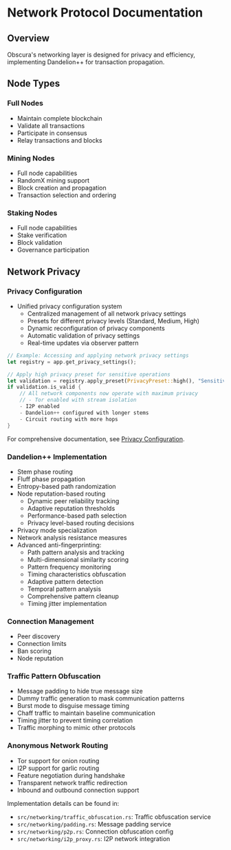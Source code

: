 # Network Protocol Documentation

## Overview

Obscura's networking layer is designed for privacy and efficiency, implementing Dandelion++ for transaction propagation.

## Node Types

### Full Nodes
- Maintain complete blockchain
- Validate all transactions
- Participate in consensus
- Relay transactions and blocks

### Mining Nodes
- Full node capabilities
- RandomX mining support
- Block creation and propagation
- Transaction selection and ordering

### Staking Nodes
- Full node capabilities
- Stake verification
- Block validation
- Governance participation

## Network Privacy

### Privacy Configuration
- Unified privacy configuration system
  - Centralized management of all network privacy settings
  - Presets for different privacy levels (Standard, Medium, High)
  - Dynamic reconfiguration of privacy components
  - Automatic validation of privacy settings
  - Real-time updates via observer pattern

```rust
// Example: Accessing and applying network privacy settings
let registry = app.get_privacy_settings();

// Apply high privacy preset for sensitive operations
let validation = registry.apply_preset(PrivacyPreset::high(), "Sensitive operation", "UI");
if validation.is_valid {
    // All network components now operate with maximum privacy
    // - Tor enabled with stream isolation
    - I2P enabled
    - Dandelion++ configured with longer stems
    - Circuit routing with more hops
}
```

For comprehensive documentation, see [Privacy Configuration](privacy_configuration.md).

### Dandelion++ Implementation
- Stem phase routing
- Fluff phase propagation
- Entropy-based path randomization
- Node reputation-based routing
  - Dynamic peer reliability tracking
  - Adaptive reputation thresholds
  - Performance-based path selection
  - Privacy level-based routing decisions
- Privacy mode specialization
- Network analysis resistance measures
- Advanced anti-fingerprinting:
  - Path pattern analysis and tracking
  - Multi-dimensional similarity scoring
  - Pattern frequency monitoring
  - Timing characteristics obfuscation
  - Adaptive pattern detection
  - Temporal pattern analysis
  - Comprehensive pattern cleanup
  - Timing jitter implementation

### Connection Management
- Peer discovery
- Connection limits
- Ban scoring
- Node reputation

### Traffic Pattern Obfuscation
- Message padding to hide true message size
- Dummy traffic generation to mask communication patterns
- Burst mode to disguise message timing
- Chaff traffic to maintain baseline communication
- Timing jitter to prevent timing correlation
- Traffic morphing to mimic other protocols

### Anonymous Network Routing
- Tor support for onion routing
- I2P support for garlic routing
- Feature negotiation during handshake
- Transparent network traffic redirection
- Inbound and outbound connection support

Implementation details can be found in:
- `src/networking/traffic_obfuscation.rs`: Traffic obfuscation service
- `src/networking/padding.rs`: Message padding service
- `src/networking/p2p.rs`: Connection obfuscation config
- `src/networking/i2p_proxy.rs`: I2P network integration 
